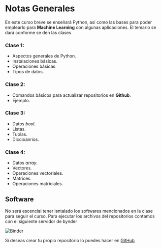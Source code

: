 # Notas Generales

En este curso breve se enseñará Python, así como las bases para poder emplearlo para **Machine Learning** con algunas aplicaciones.
El temario se dará conforme se den las clases

### **Clase 1:**
- Aspectos generales de Python.
- Instalaciones básicas.
- Operaciones básicas.
- Tipos de datos.

### **Clase 2:**
- Comandos básicos para actualizar repositorios en **Github**.
- Ejemplo.

### **Clase 3:**
- Datos *bool*.
- Listas.
- Tuplas.
- Diccioanrios.

### **Clase 4:**
- Datos *array*.
- Vectores.
- Operaciones vectoriales.
- Matrices.
- Operaciones matriciales.

## Software

No será escencial tener isntalado los softwares mencionados en la clase para seguir el curso. Para ejecutar los archivos del repositorios contamos con el siguiente servidor de bynder

[![Binder](https://mybinder.org/badge_logo.svg)](https://mybinder.org/v2/gh/PhoTonycs/Curso_Intro_Python_2020_2/master)

Si deseas crear tu propio repositorio lo puedes hacer en [GitHub](http://github.com)
